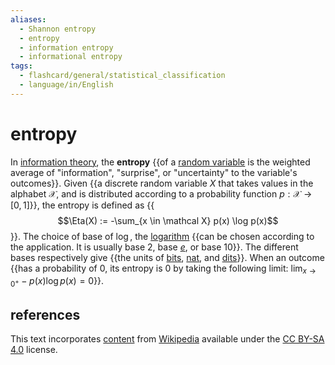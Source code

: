 ```yaml
---
aliases:
  - Shannon entropy
  - entropy
  - information entropy
  - informational entropy
tags:
  - flashcard/general/statistical_classification
  - language/in/English
---
```


# entropy

In [information theory](information%20entropy.md), the __entropy__ {{of a [random variable](random%20variable.md) is the weighted average of "information", "surprise", or "uncertainty" to the variable's outcomes}}. Given {{a discrete random variable $X$ that takes values in the alphabet $\mathcal X$, and is distributed according to a probability function $p: \mathcal X \to [0, 1]$}}, the entropy is defined as {{$$\Eta(X) := -\sum_{x \in \mathcal X} p(x) \log p(x)$$}}. The choice of base of $\log$, the [logarithm](logarithm.md) {{can be chosen according to the application. It is usually base 2, base [_e_](Euler's%20number.md), or base 10}}. The different bases respectively give {{the units of [bits](bit.md), [nat](nat%20(unit).md), and [dits](hartley%20(unit).md)}}. When an outcome {{has a probability of 0, its entropy is 0 by taking the following limit: $\lim_{x \to 0^+} -p(x) \log p(x) = 0$}}. <!--SR:!2024-06-13,43,290!2024-10-02,123,290!2024-06-09,40,290!2024-06-24,55,310!2024-11-01,151,310!2024-06-10,42,290-->

## references

This text incorporates [content](https://en.wikipedia.org/wiki/entropy_(information_theory)) from [Wikipedia](Wikipedia.md) available under the [CC BY-SA 4.0](https://creativecommons.org/licenses/by-sa/4.0/) license.
